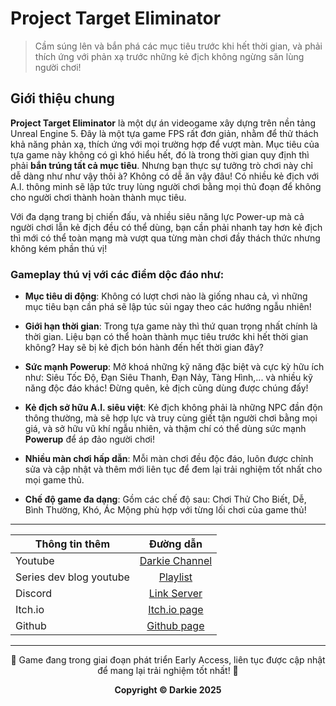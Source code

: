 # **Project Target Eliminator**
> Cầm súng lên và bắn phá các mục tiêu trước khi hết thời gian, và phải thích ứng với phản xạ trước những kẻ địch không ngừng săn lùng người chơi!

## Giới thiệu chung

**Project Target Eliminator** là một dự án videogame xây dựng trên nền tảng Unreal Engine 5. Đây là một tựa game FPS rất đơn giản, nhằm để thử thách khả năng phản xạ, thích ứng với mọi trường hợp để vượt màn. Mục tiêu của tựa game này không có gì khó hiểu hết, đó là trong thời gian quy định thì phải **bắn trúng tất cả mục tiêu**. Nhưng bạn thực sự tưởng trò chơi này chỉ dễ dàng như như vậy thôi à? Không có dễ ăn vậy đâu! Có nhiều kẻ địch với A.I. thông minh sẽ lập tức truy lùng người chơi bằng mọi thủ đoạn để không cho người chơi thành hoàn thành mục tiêu.

Với đa dạng trang bị chiến đấu, và nhiều siêu năng lực Power-up mà cả người chơi lẫn kẻ địch đều có thể dùng, bạn cần phải nhanh tay hơn kẻ địch thì mới có thể toàn mạng mà vượt qua từng màn chơi đầy thách thức nhưng không kém phần thú vị!

### Gameplay thú vị với các điểm dộc đáo như:

- **Mục tiêu di động**: Không có lượt chơi nào là giống nhau cả, vì những mục tiêu bạn cần phá sẽ lập túc sủi ngay theo các hướng ngẫu nhiên!

- **Giới hạn thời gian**: Trong tựa game này thì thứ quan trọng nhất chính là thời gian. Liệu bạn có thể hoàn thành mục tiêu trước khi hết thời gian không? Hay sẽ bị kẻ địch bón hành đến hết thời gian đây?

- **Sức mạnh Powerup**: Mở khoá những kỹ năng đặc biệt và cực kỳ hữu ích như: Siêu Tốc Độ, Đạn Siêu Thanh, Đạn Nảy, Tàng Hình,... và nhiều kỹ năng độc đáo khác! Đừng quên, kẻ địch cũng dùng được chúng đấy!

- **Kẻ địch sở hữu A.I. siêu việt**: Kẻ địch không phải là những NPC đần độn thông thường, mà sẽ hợp lực và truy cùng giết tận người chơi bằng mọi giá, và sở hữu vũ khí ngẫu nhiên, và thậm chí có thể dùng sức mạnh **Powerup** để áp đảo người chơi!

- **Nhiều màn chơi hấp dẫn**: Mỗi màn chơi đều độc đáo, luôn được chỉnh sửa và cập nhật và thêm mới liên tục để đem lại trải nghiệm tốt nhất cho mọi game thủ.

- **Chế độ game đa dạng**: Gồm các chế độ sau: Chơi Thử Cho Biết, Dễ, Bình Thường, Khó, Ác Mộng phù hợp với từng lối chơi của game thủ!

---

| Thông tin thêm  | Đường dẫn |
| ------------- |:-------------:|
| Youtube       | [Darkie Channel](https://www.youtube.com/channel/UC6SyZdoARPambOGTvp4bNyA?sub_confirmation=1)|
| Series dev blog youtube      | [Playlist](https://www.youtube.com/watch?v=in_NspeusDc&list=PL7Wu6Ld0oZ7pYT0gzzWLKvvH6ab6FSyM2)     |
| Discord      | [Link Server](https://discord.gg/kKzyJAuccr)     |
| Itch.io      | [Itch.io page](https://darkie2305.itch.io/target-eliminator)     |
| Github      | [Github page](https://github.com/dakie2305/Target-Elminator---Unreal-Engine-5)     |

---

<p align="center">
🚀 Game đang trong giai đoạn phát triển Early Access, liên tục được cập nhật để mang lại trải nghiệm tốt nhất! 🚀
</p>

<p align="center">
<strong>Copyright © Darkie 2025</strong>
</p>
